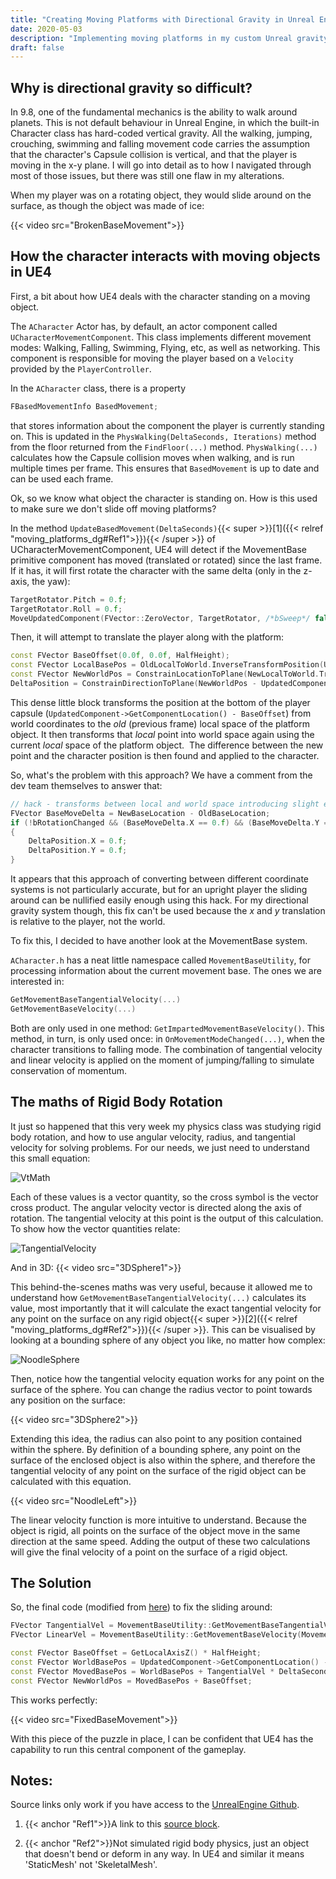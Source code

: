```yaml
---
title: "Creating Moving Platforms with Directional Gravity in Unreal Engine"
date: 2020-05-03
description: "Implementing moving platforms in my custom Unreal gravity system."
draft: false
---
```


## Why is directional gravity so difficult? 
In 9.8, one of the fundamental mechanics is the ability to walk around planets. This is not default behaviour in Unreal Engine, in which the built-in Character class has hard-coded vertical gravity. All the walking, jumping, crouching, swimming and falling movement code carries the assumption that the character's Capsule collision is vertical, and that the player is moving in the x-y plane. I will go into detail as to how I navigated through most of those issues, but there was still one flaw in my alterations.

When my player was on a rotating object, they would slide around on the surface, as though the object was made of ice:

{{< video src="BrokenBaseMovement">}}

## How the character interacts with moving objects in UE4
First, a bit about how UE4 deals with the character standing on a moving object.

The `ACharacter` Actor has, by default, an actor component called `UCharacterMovementComponent`. This class implements different movement modes: Walking, Falling, Swimming, Flying, etc, as well as networking. This component is responsible for moving the player based on a `Velocity` provided by the `PlayerController`. 

[//]: # (More details on the PlayerController input system in another post.)

In the `ACharacter` class, there is a property
```cpp
FBasedMovementInfo BasedMovement;
```
that stores information about the component the player is currently standing on. This is updated in the `PhysWalking(DeltaSeconds, Iterations)` method from the floor returned from the `FindFloor(...)` method. `PhysWalking(...)` calculates how the Capsule collision moves when walking, and is run multiple times per frame. This ensures that `BasedMovement` is up to date and can be used each frame.

Ok, so we know what object the character is standing on. How is this used to make sure we don't slide off moving platforms?

In the method `UpdateBasedMovement(DeltaSeconds)`{{< super >}}[1]({{< relref "moving_platforms_dg#Ref1">}}){{< /super >}} of UCharacterMovementComponent, UE4 will detect if the MovementBase primitive component has moved (translated or rotated) since the last frame. If it has, it will first rotate the character with the same delta (only in the z-axis, the yaw):
```cpp {lineNos=true}
TargetRotator.Pitch = 0.f; 
TargetRotator.Roll = 0.f; 
MoveUpdatedComponent(FVector::ZeroVector, TargetRotator, /*bSweep*/ false);
```
<a name="Code1"></a>
Then, it will attempt to translate the player along with the platform:

```cpp {lineNos=true}
const FVector BaseOffset(0.0f, 0.0f, HalfHeight);
const FVector LocalBasePos = OldLocalToWorld.InverseTransformPosition(UpdatedComponent->GetComponentLocation() - BaseOffset);
const FVector NewWorldPos = ConstrainLocationToPlane(NewLocalToWorld.TransformPosition(LocalBasePos) + BaseOffset);
DeltaPosition = ConstrainDirectionToPlane(NewWorldPos - UpdatedComponent->GetComponentLocation());
```

This dense little block transforms the position at the bottom of the player capsule (`UpdatedComponent->GetComponentLocation() - BaseOffset`) from world coordinates to the _old_ (previous frame) local space of the platform object. It then transforms that _local_ point into world space again using the current _local_ space of the platform object.  The difference between the new point and the character position is then found and applied to the character.

So, what's the problem with this approach? We have a comment from the dev team themselves to answer that:
```cpp {lineNos=true}
// hack - transforms between local and world space introducing slight error FIXMESTEVE - discuss with engine team: just skip the transforms if no rotation?
FVector BaseMoveDelta = NewBaseLocation - OldBaseLocation;
if (!bRotationChanged && (BaseMoveDelta.X == 0.f) && (BaseMoveDelta.Y == 0.f))
{
    DeltaPosition.X = 0.f;
    DeltaPosition.Y = 0.f;
}
```
It appears that this approach of converting between different coordinate systems is not particularly accurate, but for an upright player the sliding around can be nullified easily enough using this hack. For my directional gravity system though, this fix can't be used because the _x_ and _y_ translation is relative to the player, not the world.

To fix this, I decided to have another look at the MovementBase system.

`ACharacter.h` has a neat little namespace called `MovementBaseUtility`, for processing information about the current movement base. The ones we are interested in:

```cpp
GetMovementBaseTangentialVelocity(...) 
GetMovementBaseVelocity(...)
```

Both are only used in one method: `GetImpartedMovementBaseVelocity()`. This method, in turn, is only used once: in `OnMovementModeChanged(...)`, when the character transitions to falling mode. The combination of tangential velocity and linear velocity is applied on the moment of jumping/falling to simulate conservation of momentum.

## The maths of Rigid Body Rotation

It just so happened that this very week my physics class was studying rigid body rotation, and how to use angular velocity, radius, and tangential velocity for solving problems. For our needs, we just need to understand this small equation:

![VtMath](/moving_platforms_dg/vt_math.png)

Each of these values is a vector quantity, so the cross symbol is the vector cross product. The angular velocity vector is directed along the axis of rotation. The tangential velocity at this point is the output of this calculation.
To show how the vector quantities relate:

![TangentialVelocity](/moving_platforms_dg/TanVel.png)

And in 3D:
{{< video src="3DSphere1">}}

This behind-the-scenes maths was very useful, because it allowed me to understand how `GetMovementBaseTangentialVelocity(...)` calculates its value, most importantly that it will calculate the exact tangential velocity for any point on the surface on any rigid object{{< super >}}[2]({{< relref "moving_platforms_dg#Ref2">}}){{< /super >}}. This can be visualised by looking at a bounding sphere of any object you like, no matter how complex:

![NoodleSphere](/moving_platforms_dg/BoundingSphere.png)

Then, notice how the tangential velocity equation works for any point on the surface of the sphere. You can change the radius vector to point towards any position on the surface:

{{< video src="3DSphere2">}}

Extending this idea, the radius can also point to any position contained within the sphere. By definition of a bounding sphere, any point on the surface of the enclosed object is also within the sphere, and therefore the tangential velocity of any point on the surface of the rigid object can be calculated with this equation.

{{< video src="NoodleLeft">}}

The linear velocity function is more intuitive to understand. Because the object is rigid, all points on the surface of the object move in the same direction at the same speed. Adding the output of these two calculations will give the final velocity of a point on the surface of a rigid object.

## The Solution
So, the final code (modified from [here](#Code1)) to fix the sliding around:

```cpp {lineNos=true}
FVector TangentialVel = MovementBaseUtility::GetMovementBaseTangentialVelocity(MovementBase, CharacterOwner->GetBasedMovement().BoneName, UpdatedComponent->GetComponentLocation());
FVector LinearVel = MovementBaseUtility::GetMovementBaseVelocity(MovementBase, CharacterOwner->GetBasedMovement().BoneName);

const FVector BaseOffset = GetLocalAxisZ() * HalfHeight;
const FVector WorldBasePos = UpdatedComponent->GetComponentLocation() - BaseOffset;
const FVector MovedBasePos = WorldBasePos + TangentialVel * DeltaSeconds + LinearVel * DeltaSeconds;
const FVector NewWorldPos = MovedBasePos + BaseOffset;
```
This works perfectly:

{{< video src="FixedBaseMovement">}}

With this piece of the puzzle in place, I can be confident that UE4 has the capability to run this central component of the gameplay.

## Notes:
Source links only work if you have access to the [UnrealEngine Github](https://www.unrealengine.com/en-US/ue4-on-github).

1. {{< anchor "Ref1">}}A link to this [source block](https://github.com/EpicGames/UnrealEngine/blob/f8f4b403eb682ffc055613c7caf9d2ba5df7f319/Engine/Source/Runtime/Engine/Private/Components/CharacterMovementComponent.cpp#L1979).

2. {{< anchor "Ref2">}}Not simulated rigid body physics, just an object that doesn't bend or deform in any way. In UE4 and similar it means 'StaticMesh' not 'SkeletalMesh'.
